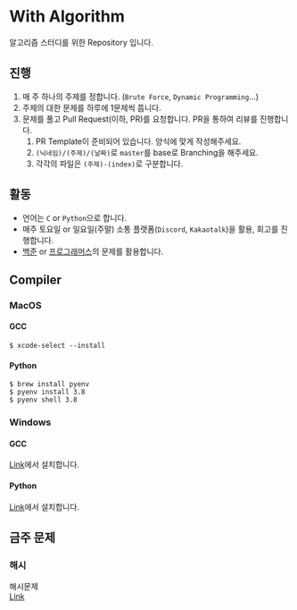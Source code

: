 # With Algorithm
알고리즘 스터디를 위한 Repository 입니다.

## 진행
1. 매 주 하나의 주제를 정합니다. (`Brute Force`, `Dynamic Programming`...)
2. 주제의 대한 문제를 하루에 1문제씩 풉니다.
3. 문제를 풀고 Pull Request(이하, PR)를 요청합니다. PR을 통하여 리뷰를 진행합니다.
   1. PR Template이 준비되어 있습니다. 양식에 맞게 작성해주세요.
   2. `(닉네임)/(주제)/(날짜)`로 `master`를 base로 Branching을 해주세요.
   3. 각각의 파일은 `(주제)-(index)`로 구분합니다.

## 활동
- 언어는 `C` or `Python`으로 합니다.
- 매주 토요일 or 일요일(주말) 소통 플랫폼(`Discord`, `Kakaotalk`)을 활용, 회고를 진행합니다.
- [백준](https://www.acmicpc.net) or [프로그래머스](https://programmers.co.kr)의 문제를 활용합니다.

## Compiler
### MacOS
#### GCC
```shell
$ xcode-select --install
```
#### Python
```shell
$ brew install pyenv
$ pyenv install 3.8
$ pyenv shell 3.8 
```

### Windows
#### GCC
[Link](https://gcc.gnu.org)에서 설치합니다.
#### Python
[Link](https://www.python.org/downloads)에서 설치합니다.

## 금주 문제
### 해시
해시문제 <br />
[Link](https://www.naver.com)